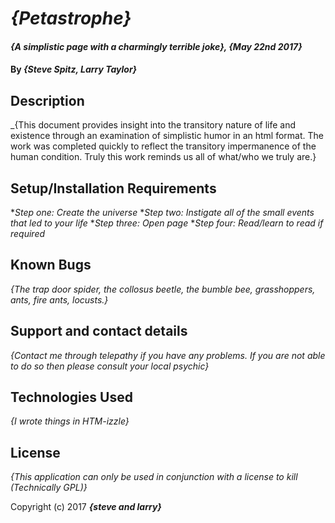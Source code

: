 # _{Petastrophe}_

#### _{A simplistic page with a charmingly terrible joke}, {May 22nd 2017}_

#### By _**{Steve Spitz, Larry Taylor}**_

## Description

_{This document provides insight into the transitory nature of life and existence through an examination of simplistic humor in an html format. The work was completed quickly to reflect the transitory impermanence of the human condition. Truly this work reminds us all of what/who we truly are.}

## Setup/Installation Requirements

*_Step one: Create the universe_
*_Step two: Instigate all of the small events that led to your life_
*_Step three: Open page_
*_Step four: Read/learn to read if required_

## Known Bugs

_{The trap door spider, the collosus beetle, the bumble bee, grasshoppers, ants, fire ants, locusts.}_

## Support and contact details

_{Contact me through telepathy if you have any problems. If you are not able to do so then please consult your local psychic}_

## Technologies Used

_{I wrote things in HTM-izzle}_

## License

*{This application can only be used in conjunction with a license to kill (Technically GPL)}*

Copyright (c) 2017 **_{steve and larry}_**
